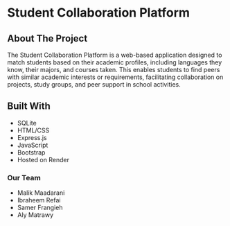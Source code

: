 # Student Collaboration Platform

## About The Project

The Student Collaboration Platform is a web-based application designed to match students based on their academic profiles, including languages they know, their majors, and courses taken. This enables students to find peers with similar academic interests or requirements, facilitating collaboration on projects, study groups, and peer support in school activities.

## Built With

- SQLite
- HTML/CSS
- Express.js
- JavaScript
- Bootstrap
- Hosted on Render

### Our Team

- Malik Maadarani
- Ibraheem Refai
- Samer Frangieh
- Aly Matrawy
